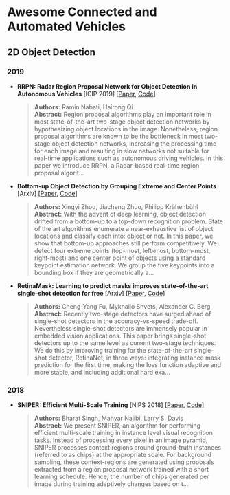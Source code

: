 # Awesome Connected and Automated Vehicles

## 2D Object Detection

### 2019

- **RRPN: Radar Region Proposal Network for Object Detection in Autonomous Vehicles** [ICIP 2019] [[Paper](https://arxiv.org/abs/1905.00526), [Code](https://github.com/mrnabati/RRPN)]
    > **Authors:** Ramin Nabati, Hairong Qi <br>
    > **Abstract:**   Region proposal algorithms play an important role in most state-of-the-art two-stage object detection networks by hypothesizing object locations in the image. Nonetheless, region proposal algorithms are known to be the bottleneck in most two-stage object detection networks, increasing the processing time for each image and resulting in slow networks not suitable for real-time applications such as autonomous driving vehicles. In this paper we introduce RRPN, a Radar-based real-time region proposal algorit...


- **Bottom-up Object Detection by Grouping Extreme and Center Points** [Arxiv] [[Paper](https://arxiv.org/abs/1901.08043v2), [Code](https://github.com/xingyizhou/ExtremeNet)]
    > **Authors:** Xingyi Zhou, Jiacheng Zhuo, Philipp Krähenbühl <br>
    > **Abstract:**   With the advent of deep learning, object detection drifted from a bottom-up to a top-down recognition problem. State of the art algorithms enumerate a near-exhaustive list of object locations and classify each into: object or not. In this paper, we show that bottom-up approaches still perform competitively. We detect four extreme points (top-most, left-most, bottom-most, right-most) and one center point of objects using a standard keypoint estimation network. We group the five keypoints into a bounding box if they are geometrically a...

- **RetinaMask: Learning to predict masks improves state-of-the-art single-shot detection for free** [Arxiv] [[Paper](https://arxiv.org/abs/1901.03353v1), [Code](https://github.com/chengyangfu/retinamask)]
    > **Authors:** Cheng-Yang Fu, Mykhailo Shvets, Alexander C. Berg <br>
    > **Abstract:**   Recently two-stage detectors have surged ahead of single-shot detectors in the accuracy-vs-speed trade-off. Nevertheless single-shot detectors are immensely popular in embedded vision applications. This paper brings single-shot detectors up to the same level as current two-stage techniques. We do this by improving training for the state-of-the-art single-shot detector, RetinaNet, in three ways: integrating instance mask prediction for the first time, making the loss function adaptive and more stable, and including additional hard exa...

### 2018

- **SNIPER: Efficient Multi-Scale Training** [NIPS 2018] [[Paper](https://arxiv.org/abs/1805.09300), [Code](https://github.com/mahyarnajibi/SNIPER)]
    > **Authors:** Bharat Singh, Mahyar Najibi, Larry S. Davis <br>
    > **Abstract:**   We present SNIPER, an algorithm for performing efficient multi-scale training in instance level visual recognition tasks. Instead of processing every pixel in an image pyramid, SNIPER processes context regions around ground-truth instances (referred to as chips) at the appropriate scale. For background sampling, these context-regions are generated using proposals extracted from a region proposal network trained with a short learning schedule. Hence, the number of chips generated per image during training adaptively changes based on t...
